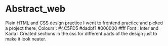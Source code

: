 # Abstract_web
Plain HTML and CSS design practice
I went to frontend practice and picked a project there,
Colours :
#4C5FD5
#dadbf1
#000000
#fff
Font : 
Inter and Karla
I Created sections in the css for different parts of the design just to make it look neater.

